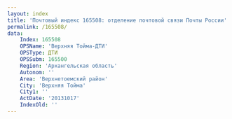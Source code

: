 ```yaml
---
layout: index
title: 'Почтовый индекс 165508: отделение почтовой связи Почты России'
permalink: /165508/
data:
    Index: 165508
    OPSName: 'Верхняя Тойма-ДТИ'
    OPSType: ДТИ
    OPSSubm: 165500
    Region: 'Архангельская область'
    Autonom: ''
    Area: 'Верхнетоемский район'
    City: 'Верхняя Тойма'
    City1: ''
    ActDate: '20131017'
    IndexOld: ''
---
```

